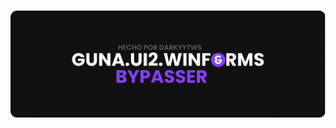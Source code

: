 <h1 align="center">
  <a href="https://github.com/darkyytws/GunaUIBypasser/" target="_blank"><img src="https://raw.githubusercontent.com/darkyytws/GunaUIBypasser/refs/heads/main/recursos/banner.jpg" alt="Guna2UIBypasser" width="800"></a>
</h1>

